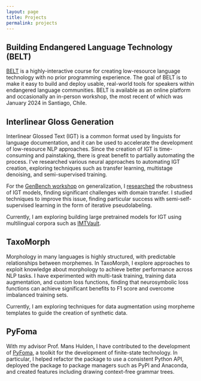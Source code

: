 ```yaml
---
layout: page
title: Projects
permalink: projects
---
```


## Building Endangered Language Technology (BELT)
[BELT](https://belt.rc.colorado.edu) is a highly-interactive course for creating low-resource language technology with no prior programming experience. The goal of BELT is to make it easy to build and deploy usable, real-world tools for speakers within endangered language communities. BELT is available as an online platform and occasionally an in-person workshop, the most recent of which was January 2024 in Santiago, Chile. 

## Interlinear Gloss Generation
Interlinear Glossed Text (IGT) is a common format used by linguists for language documentation, and it can be used to accelerate the development of low-resource NLP approaches. Since the creation of IGT is time-consuming and painstaking, there is great benefit to partially automating the process. I've researched various neural approaches to automating IGT creation, exploring techniques such as transfer learning, multistage denoising, and semi-supervised training. 

For the [GenBench workshop](https://genbench.org/workshop/) on generalization, I [researched](https://aclanthology.org/2023.genbench-1.7/) the robustness of IGT models, finding significant challenges with domain transfer. I studied techniques to improve this issue, finding particular success with semi-self-supervised learning in the form of iterative pseudolabeling.

Currently, I am exploring building large pretrained models for IGT using multilingual corpora such as [IMTVault](https://imtvault.org).

## TaxoMorph
Morphology in many languages is highly structured, with predictable relationships between morphemes. In TaxoMorph, I explore approaches to exploit knowledge about morphology to achieve better performance across NLP tasks. I have experimented with multi-task training, training data augmentation, and custom loss functions, finding that neurosymbolic loss functions can achieve significant benefits to F1 score and overcome imbalanced training sets.

Currently, I am exploring techniques for data augmentation using morpheme templates to guide the creation of synthetic data.

## PyFoma
With my advisor Prof. Mans Hulden, I have contributed to the development of [PyFoma](https://github.com/mhulden/pyfoma), a toolkit for the development of finite-state technology. In particular, I helped refactor the package to use a consistent Python API, deployed the package to package managers such as PyPI and Anaconda, and created features including drawing context-free grammar trees.